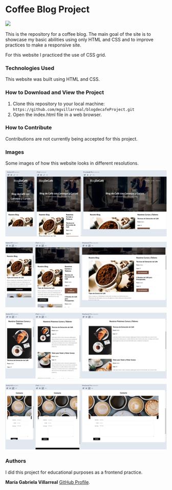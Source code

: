 # Coffee Blog Project

<p align="left">
   <img src="https://img.shields.io/badge/STATUS-DONE-green">
</p>

This is the repository for a coffee blog. The main goal of the site is to showcase my basic abilities using only HTML and CSS and to improve practices to make a responsive site.

For this website I practiced the use of CSS grid.

### Technologies Used
This website was built using HTML and CSS.

### How to Download and View the Project
1. Clone this repository to your local machine: `https://github.com/mgvillarreal/blogdecafeProject.git`
2. Open the index.html file in a web browser.

### How to Contribute
Contributions are not currently being accepted for this project.

### Images
Some images of how this website looks in different resolutions.

![Screenshot of My Project](/img/readme/blogdecafe1.png "Index Page with Header")

![Screenshot of My Project](/img/readme/blogdecafe2.png "Index Page")

![Screenshot of My Project](/img/readme/blogdecafe3.png "Cursos Page")

![Screenshot of My Project](/img/readme/blogdecafe4.png "Contacto Page")

### Authors
I did this project for educational purposes as a frontend practice.

**María Gabriela Villarreal** [GitHub Profile](https://github.com/mgvillarreal).
